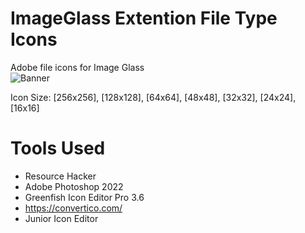 # ImageGlass Extention File Type Icons
Adobe file icons for Image Glass  
![Banner](https://raw.githubusercontent.com/xmha97/IGExtIcons/master/Banner.jpg)

Icon Size: [256x256], [128x128], [64x64], [48x48], [32x32], [24x24], [16x16]

# Tools Used
- Resource Hacker
- Adobe Photoshop 2022
- Greenfish Icon Editor Pro 3.6
- https://convertico.com/
- Junior Icon Editor